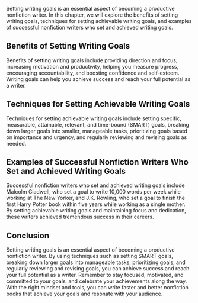 
Setting writing goals is an essential aspect of becoming a productive nonfiction writer. In this chapter, we will explore the benefits of setting writing goals, techniques for setting achievable writing goals, and examples of successful nonfiction writers who set and achieved writing goals.

Benefits of Setting Writing Goals
---------------------------------

Benefits of setting writing goals include providing direction and focus, increasing motivation and productivity, helping you measure progress, encouraging accountability, and boosting confidence and self-esteem. Writing goals can help you achieve success and reach your full potential as a writer.

Techniques for Setting Achievable Writing Goals
-----------------------------------------------

Techniques for setting achievable writing goals include setting specific, measurable, attainable, relevant, and time-bound (SMART) goals, breaking down larger goals into smaller, manageable tasks, prioritizing goals based on importance and urgency, and regularly reviewing and revising goals as needed.

Examples of Successful Nonfiction Writers Who Set and Achieved Writing Goals
----------------------------------------------------------------------------

Successful nonfiction writers who set and achieved writing goals include Malcolm Gladwell, who set a goal to write 10,000 words per week while working at The New Yorker, and J.K. Rowling, who set a goal to finish the first Harry Potter book within five years while working as a single mother. By setting achievable writing goals and maintaining focus and dedication, these writers achieved tremendous success in their careers.

Conclusion
----------

Setting writing goals is an essential aspect of becoming a productive nonfiction writer. By using techniques such as setting SMART goals, breaking down larger goals into manageable tasks, prioritizing goals, and regularly reviewing and revising goals, you can achieve success and reach your full potential as a writer. Remember to stay focused, motivated, and committed to your goals, and celebrate your achievements along the way. With the right mindset and tools, you can write faster and better nonfiction books that achieve your goals and resonate with your audience.
